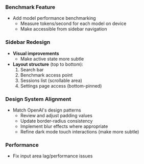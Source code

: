 ### Benchmark Feature
- Add model performance benchmarking
  - Measure tokens/second for each model on device
  - Make accessible from sidebar navigation

### Sidebar Redesign
- **Visual improvements**
  - Make active state more subtle
- **Layout structure** (top to bottom):
  1. Search bar
  2. Benchmark access point
  3. Sessions list (scrollable area)
  4. Settings page access (bottom-pinned)

### Design System Alignment
- Match OpenAI's design patterns
  - Review and adjust padding values
  - Update border-radius consistency
  - Implement blur effects where appropriate
  - Refine dark mode touch interactions (make more subtle)

### Performance
- Fix input area lag/performance issues